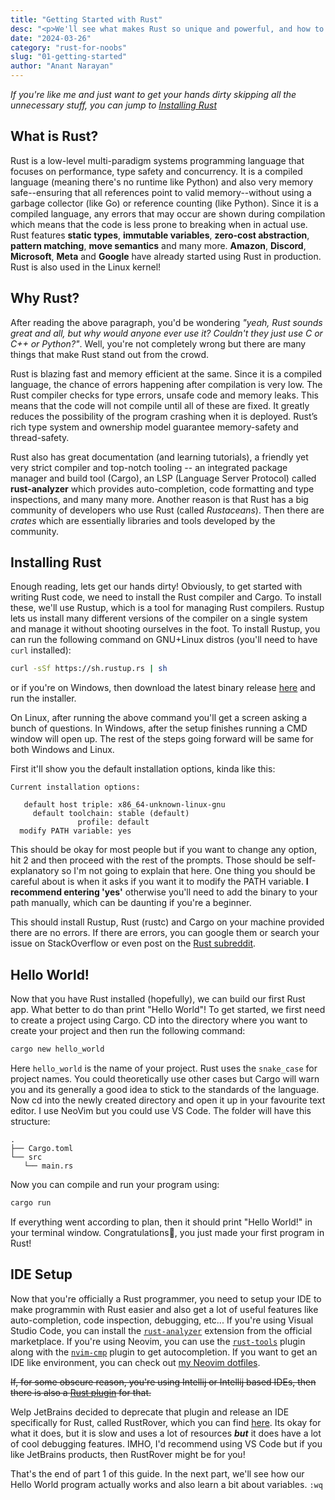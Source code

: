 ```yaml
---
title: "Getting Started with Rust"
desc: "<p>We'll see what makes Rust so unique and powerful, and how to setup the Rust toolchain on Windows/MacOS/GNU Linux</p>"
date: "2024-03-26"
category: "rust-for-noobs"
slug: "01-getting-started"
author: "Anant Narayan"
---
```


*If you're like me and just want to get your hands dirty skipping all the unnecessary stuff, you can jump to [Installing Rust](#installing-rust)*

## What is Rust?
Rust is a low-level multi-paradigm systems programming language that focuses on performance, type safety and concurrency. It is a compiled language (meaning there's no runtime like Python) and also very memory safe--ensuring that all references point to valid memory--without using a garbage collector (like Go) or reference counting (like Python). Since it is a compiled language, any errors that may occur are shown during compilation which means that the code is less prone to breaking when in actual use. Rust features **static types**, **immutable variables**, **zero-cost abstraction**, **pattern matching**, **move semantics** and many more. **Amazon**, **Discord**, **Microsoft**, **Meta** and **Google** have already started using Rust in production. Rust is also used in the Linux kernel!

## Why Rust?
After reading the above paragraph, you'd be wondering *"yeah, Rust sounds great and all, but why would anyone ever use it? Couldn't they just use C or C++ or Python?"*. Well, you're not completely wrong but there are many things that make Rust stand out from the crowd.

Rust is blazing fast and memory efficient at the same. Since it is a compiled language, the chance of errors happening after compilation is very low. The Rust compiler checks for type errors, unsafe code and memory leaks. This means that the code will not compile until all of these are fixed. It greatly reduces the possibility of the program crashing when it is deployed. Rust’s rich type system and ownership model guarantee memory-safety and thread-safety.

Rust also has great documentation (and learning tutorials), a friendly yet very strict compiler and top-notch tooling -- an integrated package manager and build tool (Cargo), an LSP (Language Server Protocol) called **rust-analyzer** which provides auto-completion, code formatting and type inspections, and many many more. Another reason is that Rust has a big community of developers who use Rust (called *Rustaceans*). Then there are *crates* which are essentially libraries and tools developed by the community.

## Installing Rust
Enough reading, lets get our hands dirty! Obviously, to get started with writing Rust code, we need to install the Rust compiler and Cargo. To install these, we'll use Rustup, which is a tool for managing Rust compilers. Rustup lets us install many different versions of the compiler on a single system and manage it without shooting ourselves in the foot. To install Rustup, you can run the following command on GNU+Linux distros (you'll need to have `curl` installed):
```sh
curl -sSf https://sh.rustup.rs | sh
```
or if you're on Windows, then download the latest binary release [here](https://static.rust-lang.org/rustup/dist/i686-pc-windows-gnu/rustup-init.exe) and run the installer.

On Linux, after running the above command you'll get a screen asking a bunch of questions. In Windows, after the setup finishes running a CMD window will open up. The rest of the steps going forward will be same for both Windows and Linux.

First it'll show you the default installation options, kinda like this:
```text
Current installation options:

   default host triple: x86_64-unknown-linux-gnu
     default toolchain: stable (default)
               profile: default
  modify PATH variable: yes
```
This should be okay for most people but if you want to change any option, hit 2 and then proceed with the rest of the prompts. Those should be self-explanatory so I'm not going to explain that here. One thing you should be careful about is when it asks if you want it to modify the PATH variable. **I recommend entering 'yes'** otherwise you'll need to add the binary to your path manually, which can be daunting if you're a beginner.

This should install Rustup, Rust (rustc) and Cargo on your machine provided there are no errors. If there are errors, you can google them or search your issue on StackOverflow or even post on the [Rust subreddit](https://reddit.com/r/rust).

## Hello World!
Now that you have Rust installed (hopefully), we can build our first Rust app. What better to do than print "Hello World"! To get started, we first need to create a project using Cargo. CD into the directory where you want to create your project and then run the following command:
```sh
cargo new hello_world
```
Here `hello_world` is the name of your project. Rust uses the `snake_case` for project names. You could theoretically use other cases but Cargo will warn you and its generally a good idea to stick to the standards of the language. Now cd into the newly created directory and open it up in your favourite text editor. I use NeoVim but you could use VS Code. The folder will have this structure:
```text
.
├── Cargo.toml
└── src
   └── main.rs
```
Now you can compile and run your program using:
```sh
cargo run
```

If everything went according to plan, then it should print "Hello World!" in your terminal window. Congratulations:partying_face:, you just made your first program in Rust!

## IDE Setup
Now that you're officially a Rust programmer, you need to setup your IDE to make programmin with Rust easier and also get a lot of useful features like auto-completion, code inspection, debugging, etc... If you're using Visual Studio Code, you can install the [`rust-analyzer`](https://marketplace.visualstudio.com/items?itemName=rust-lang.rust-analyzer) extension from the official marketplace. If you're using Neovim, you can use the [`rust-tools`](https://github.com/simrat39/rust-tools.nvim) plugin along with the [`nvim-cmp`](https://github.com/hrsh7th/nvim-cmp) plugin to get autocompletion. If you want to get an IDE like environment, you can check out [my Neovim dotfiles](https://github.com/anantnrg/nvim-conf).

~~If, for some obscure reason, you're using Intellij or Intellij based IDEs, then there is also a [Rust plugin](https://www.jetbrains.com/rust/) for that.~~

Welp JetBrains decided to deprecate that plugin and release an IDE specifically for Rust, called RustRover, which you can find [here](https://www.jetbrains.com/rust/). Its okay for what it does, but it is slow and uses a lot of resources ***but*** it does have a lot of cool debugging features. IMHO, I'd recommend using VS Code but if you like JetBrains products, then RustRover might be for you!

That's the end of part 1 of this guide. In the next part, we'll see how our Hello World program actually works and also learn a bit about variables. `:wq`
